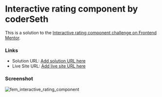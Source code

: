 # Interactive rating component by coderSeth

This is a solution to the [Interactive rating component challenge on Frontend Mentor](https://www.frontendmentor.io/challenges/interactive-rating-component-koxpeBUmI).

### Links

- Solution URL: [Add solution URL here](https://your-solution-url.com)
- Live Site URL: [Add live site URL here]([https://your-live-site-url.com](https://coderseth13.github.io/FEM_INTERACTIVE_RATING_COMPONENT/))

### Screenshot

![fem_interactive_rating_component](https://github.com/coderSeth13/FEM_INTERACTIVE_RATING_COMPONENT/assets/145410639/c34fc141-b47d-4c60-8ff5-3a079d1228fb)
